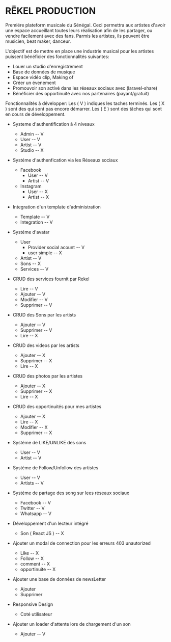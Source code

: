 # RËKEL PRODUCTION

Premiére plateform musicale du Sénégal.
Ceci permettra aux artistes d'avoir une espace accueillant toutes leurs réalisation afin de les partager, ou vendre facilement avec des fans. Parmis les artistes, ils peuvent être musicien, beat maker, danceur.

L'objectif est de mettre en place une industrie musical pour les artistes puissent bénéficier des fonctionnalités suivantes:

- Louer un studio d'enregistrement
- Base de données de musique
- Espace vidéo clip, Making of
- Créer un évenement
- Promouvoir son activé dans les réseaux sociaux avec (laravel-share)
- Bénéficier des opportinuité avec nos partenaires (payant/gratuit)

Fonctionnalités à développer:
Les ( V ) indiques les taches terminés.
Les ( X ) sont des qui sont pas encore démarrer.
Les ( E ) sont des tâches qui sont en cours de développement.

- Systeme d'authentification à 4 niveaux 
    * Admin -- V
    * User -- V
    * Artist -- V
    * Studio -- X

- Systéme d'authenfication via les Réseaux sociaux
    * Facebook 
        - User -- V
        - Artist -- V
    * Instagram
        - User -- X
        - Artist -- X

- Integration d'un template d'administration
    * Template -- V
    * Integration -- V

- Systéme d'avatar
    * User 
        - Provider social acount -- V
        - user simple -- X
    * Artist -- V
    * Sons -- X
    * Services -- V

- CRUD des services fournit par Rekel
    * Lire -- V
    * Ajouter -- V
    * Modifier -- V
    * Supprimer -- V

- CRUD des Sons par les artists
    * Ajouter -- V
    * Supprimer -- V
    * Lire -- X

- CRUD des videos par les artists
    * Ajouter -- X
    * Supprimer -- X
    * Lire -- X

- CRUD des photos par les artistes
    * Ajouter -- X
    * Supprimer -- X
    * Lire -- X
    
- CRUD des opportinuités pour mes artistes
    * Ajouter -- X
    * Lire -- X
    * Modifier -- X
    * Supprimer -- X

- Systéme de LIKE/UNLIKE des sons
    * User -- V
    * Artist -- V

- Systéme de Follow/Unfollow des artistes
    * User -- V
    * Artists -- V

- Systéme de partage des song sur lees réseaux sociaux
    * Facebook -- V
    * Twitter -- V
    * Whatsapp -- V

- Développement d'un lecteur intégré
    * Son ( React JS ) -- X

- Ajouter un modal de connection pour les erreurs 403 unautorized
    * Like -- X
    * Follow -- X
    * comment -- X
    * opportinuite -- X

- Ajouter une base de données de newsLetter
    * Ajouter
    * Supprimer

- Responsive Design
    * Coté utilisateur

- Ajouter un loader d'attente lors de chargement d'un son
    * Ajouter -- V